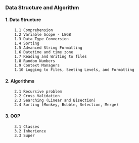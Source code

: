 ### Data Structure and Algorithm
#### 1. Data Structure
        1.1 Comprehension
        1.2 Variable Scope - LEGB
        1.3 Data Type Conversion
        1.4 Sorting
        1.5 Advanced String Formatting
        1.6 Datetime and time zone
        1.7 Reading and Writing to files
        1.8 Random Numbers
        1.9 Context Managers
        1.10 Logging to Files, Seeting Levels, and Formatting

#### 2. Algorithms
        2.1 Recursive problem
        2.2 Cross Validation
        2.3 Searching (Linear and Bisection)
        2.4 Sorting (Monkey, Bubble, Selection, Merge)

#### 3. OOP
        3.1 Classes
        3.2 Inherience
        3.3 Super
